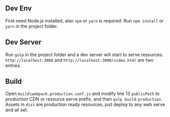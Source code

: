 ## Dev Env
First need Node.js installed, also `npm` or `yarn` is required. Run `npm install` or `yarn` in the project folder. 

## Dev Server
Run `gulp` in the project folder and a dev server will start to serve resources. `http://localhost:3000` and `http://localhost:3000/video.html` are two entries.  

## Build
Open `build\webpack.production.conf.js` and modify line 13 `publicPath` to production CDN or resource serve prefix, and then `gulp build:production`.  
Assets in `dist` are production ready resources, just deploy to any web serve and all set.
